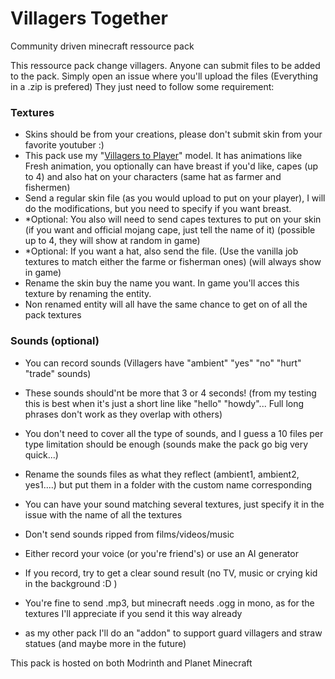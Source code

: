 # Villagers Together
Community driven minecraft ressource pack

This ressource pack change villagers.
Anyone can submit files to be added to the pack. Simply open an issue where you'll upload the files (Everything in a .zip is prefered)
They just need to follow some requirement:

### Textures
- Skins should be from your creations, please don't submit skin from your favorite youtuber :)
- This pack use my "[Villagers to Player](https://modrinth.com/resourcepack/villagers-to-player)" model. It has animations like Fresh animation, you optionally can have breast if you'd like, capes (up to 4) and also hat on your characters (same hat as farmer and fishermen)
- Send a regular skin file (as you would upload to put on your player), I will do the modifications, but you need to specify if you want breast.
- *Optional: You also will need to send capes textures to put on your skin (if you want and official mojang cape, just tell the name of it) (possible up to 4, they will show at random in game)
- *Optional: If you want a hat, also send the file. (Use the vanilla job textures to match either the farme or fisherman ones) (will always show in game)
- Rename the skin buy the name you want. In game you'll acces this texture by renaming the entity.
- Non renamed entity will all have the same chance to get on of all the pack textures

### Sounds (optional)
- You can record sounds (Villagers have "ambient" "yes" "no" "hurt" "trade" sounds)
- These sounds should'nt be more that 3 or 4 seconds! (from my testing this is best when it's just a short line like "hello" "howdy"... Full long phrases don't work as they overlap with others)
- You don't need to cover all the type of sounds, and I guess a 10 files per type limitation should be enough (sounds make the pack go big very quick...)
- Rename the sounds files as what they reflect (ambient1, ambient2, yes1....) but put them in a folder with the custom name corresponding
- You can have your sound matching several textures, just specify it in the issue with the name of all the textures
- Don't send sounds ripped from films/videos/music
- Either record your voice (or you're friend's) or use an AI generator
- If you record, try to get a clear sound result (no TV, music or crying kid in the background :D )
- You're fine to send .mp3, but minecraft needs .ogg in mono, as for the textures I'll appreciate if you send it this way already

- as my other pack I'll do an "addon" to support guard villagers and straw statues (and maybe more in the future)

This pack is hosted on both Modrinth and Planet Minecraft


